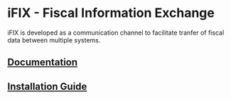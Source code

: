 # iFIX - Fiscal Information Exchange

iFIX is developed as a communication channel to facilitate tranfer of fiscal data between multiple systems. 

## [Documentation](https://pfm.digit.org/)

## [Installation Guide](https://pfm.digit.org/platform/installation)
